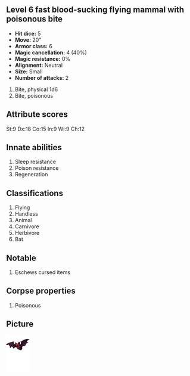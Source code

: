 ## Level 6 fast blood-sucking flying mammal with poisonous bite

- **Hit dice:** 5
- **Move:** 20"
- **Armor class:** 6
- **Magic cancellation:** 4 (40%)
- **Magic resistance:** 0%
- **Alignment:** Neutral
- **Size:** Small
- **Number of attacks:** 2
1. Bite, physical 1d6
2. Bite, poisonous

## Attribute scores

St:9 Dx:18 Co:15 In:9 Wi:9 Ch:12

## Innate abilities

1. Sleep resistance
2. Poison resistance
3. Regeneration

## Classifications

1. Flying
2. Handless
3. Animal
4. Carnivore
5. Herbivore
6. Bat

## Notable

1. Eschews cursed items

## Corpse properties

1. Poisonous

## Picture

![Vampire bat](https://github.com/hyvanmielenpelit/GnollHackTileSet/blob/main/Monsters/vampire_bat/vampire_bat.png?raw=true)

